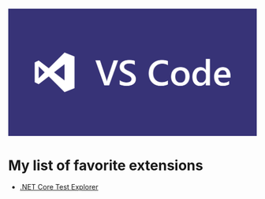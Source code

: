 ![VS Code](img/vscode.png)

# My list of favorite extensions



- [.NET Core Test Explorer](https://marketplace.visualstudio.com/items?itemName=formulahendry.dotnet-test-explorer)